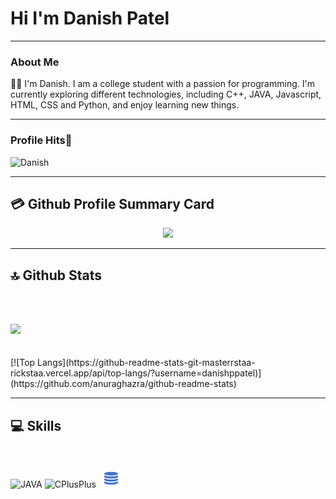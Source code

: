 <h1> Hi I'm Danish Patel</h1>
 
---
### About Me
 
 
:man_technologist: I'm Danish. I am a college student with a passion for programming. I'm currently exploring different technologies, including C++, JAVA, Javascript, HTML, CSS and Python, and enjoy learning new things.
 
 
---
### Profile Hits🔳
<p align="left"> <img src="https://komarev.com/ghpvc/?username=danishppatel&label=Profile%20views&color=0e75b6&style=flat" alt="Danish" /> </p>
 
---
 
## 💳 Github Profile Summary Card
<p align="center">
<img src="https://github-profile-summary-cards.vercel.app/api/cards/profile-details?username=danishppatel&theme=vue"/>
</p>
 
---
 
 
## 🔝 Github Stats
 
 
<br></br>
<div>
<img height="180em" src="https://github-readme-streak-stats.herokuapp.com/?user=danishppatel&theme=chartreuse-dark&hide_border=true" />
</div>
<br></br>
[![Top Langs](https://github-readme-stats-git-masterrstaa-rickstaa.vercel.app/api/top-langs/?username=danishppatel)](https://github.com/anuraghazra/github-readme-stats)
 
 
  
 
---
 
## 💻 Skills
<div style="display: inline_block"><br>
<p>
<img alt="JAVA" height="30" width="40" src="https://cdn.jsdelivr.net/gh/devicons/devicon/icons/java/java-original.svg">
<img alt="CPlusPlus" height="30" width="40" src="https://cdn.jsdelivr.net/gh/devicons/devicon/icons/cplusplus/cplusplus-original.svg">
<img alt="SQL" height="30" width="40" src="https://raw.githubusercontent.com/github/explore/80688e429a7d4ef2fca1e82350fe8e3517d3494d/topics/sql/sql.png">
</p>
</div>

